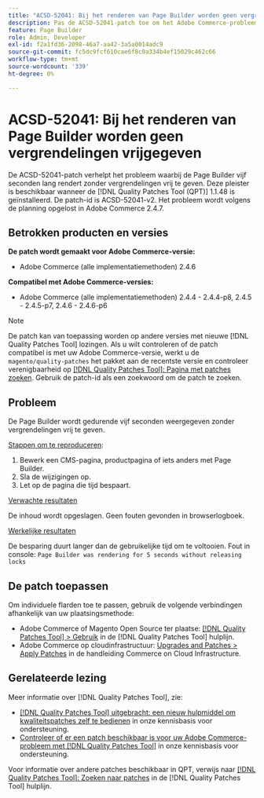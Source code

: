 ```yaml
---
title: "ACSD-52041: Bij het renderen van Page Builder worden geen vergrendelingen vrijgegeven."
description: Pas de ACSD-52041-patch toe om het Adobe Commerce-probleem op te lossen, waarbij de Page Builder vijf seconden lang wordt weergegeven zonder vergrendelingen vrij te geven.
feature: Page Builder
role: Admin, Developer
exl-id: f2a1fd36-2098-46a7-aa42-3a5a0014adc9
source-git-commit: fc5dc9fcf610cae6f8c0a334b4ef15029c462c66
workflow-type: tm+mt
source-wordcount: '339'
ht-degree: 0%

---
```


# ACSD-52041: Bij het renderen van Page Builder worden geen vergrendelingen vrijgegeven

De ACSD-52041-patch verhelpt het probleem waarbij de Page Builder vijf seconden lang rendert zonder vergrendelingen vrij te geven. Deze pleister is beschikbaar wanneer de [!DNL Quality Patches Tool (QPT)] 1.1.48 is geïnstalleerd. De patch-id is ACSD-52041-v2. Het probleem wordt volgens de planning opgelost in Adobe Commerce 2.4.7.

## Betrokken producten en versies

**De patch wordt gemaakt voor Adobe Commerce-versie:**

* Adobe Commerce (alle implementatiemethoden) 2.4.6

**Compatibel met Adobe Commerce-versies:**

* Adobe Commerce (alle implementatiemethoden) 2.4.4 - 2.4.4-p8, 2.4.5 - 2.4.5-p7, 2.4.6 - 2.4.6-p6

>[!NOTE]
>
>De patch kan van toepassing worden op andere versies met nieuwe [!DNL Quality Patches Tool] lozingen. Als u wilt controleren of de patch compatibel is met uw Adobe Commerce-versie, werkt u de `magento/quality-patches` het pakket aan de recentste versie en controleer verenigbaarheid op [[!DNL Quality Patches Tool]: Pagina met patches zoeken](https://experienceleague.adobe.com/tools/commerce-quality-patches/index.html). Gebruik de patch-id als een zoekwoord om de patch te zoeken.

## Probleem

De Page Builder wordt gedurende vijf seconden weergegeven zonder vergrendelingen vrij te geven.

<u>Stappen om te reproduceren</u>:

1. Bewerk een CMS-pagina, productpagina of iets anders met Page Builder.
1. Sla de wijzigingen op.
1. Let op de pagina die tijd bespaart.

<u>Verwachte resultaten</u>

De inhoud wordt opgeslagen. Geen fouten gevonden in browserlogboek.

<u>Werkelijke resultaten</u>

De besparing duurt langer dan de gebruikelijke tijd om te voltooien.
Fout in console: ``Page Builder was rendering for 5 seconds without releasing locks``

## De patch toepassen

Om individuele flarden toe te passen, gebruik de volgende verbindingen afhankelijk van uw plaatsingsmethode:

* Adobe Commerce of Magento Open Source ter plaatse: [[!DNL Quality Patches Tool] > Gebruik](<https://experienceleague.adobe.com/docs/commerce-operations/tools/quality-patches-tool/usage.html>) in de [!DNL Quality Patches Tool] hulplijn.
* Adobe Commerce op cloudinfrastructuur: [Upgrades and Patches > Apply Patches](https://experienceleague.adobe.com/docs/commerce-cloud-service/user-guide/develop/upgrade/apply-patches.html) in de handleiding Commerce on Cloud Infrastructure.

## Gerelateerde lezing

Meer informatie over [!DNL Quality Patches Tool], zie:

* [[!DNL Quality Patches Tool] uitgebracht: een nieuw hulpmiddel om kwaliteitspatches zelf te bedienen](/help/announcements/adobe-commerce-announcements/magento-quality-patches-released-new-tool-to-self-serve-quality-patches.md) in onze kennisbasis voor ondersteuning.
* [Controleer of er een patch beschikbaar is voor uw Adobe Commerce-probleem met [!DNL Quality Patches Tool]](/help/support-tools/patches-available-in-qpt-tool/check-patch-for-magento-issue-with-magento-quality-patches.md) in onze kennisbasis voor ondersteuning.

Voor informatie over andere patches beschikbaar in QPT, verwijs naar [[!DNL Quality Patches Tool]: Zoeken naar patches](<https://experienceleague.adobe.com/tools/commerce-quality-patches/index.html>) in de [!DNL Quality Patches Tool] hulplijn.
